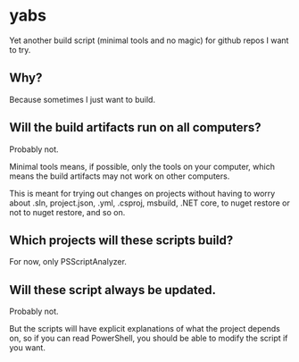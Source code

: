 # yabs
Yet another build script (minimal tools and no magic) for github repos I want to try.

## Why?
Because sometimes I just want to build.

## Will the build artifacts run on all computers?
Probably not.

Minimal tools means, if possible, only the tools on your computer, which means the build artifacts may not work on other computers.

This is meant for trying out changes on projects without having to worry about .sln, project.json, .yml, .csproj, msbuild, .NET core, to nuget restore or not to nuget restore, and so on.

## Which projects will these scripts build?
For now, only PSScriptAnalyzer.

## Will these script always be updated.
Probably not.

But the scripts will have explicit explanations of what the project depends on, so if you can read PowerShell, you should be able to modify the script if you want.
